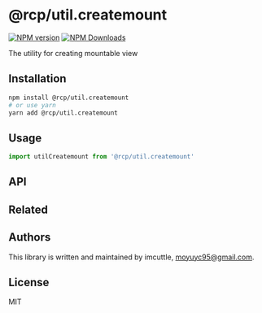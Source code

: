 # @rcp/util.createmount

[![NPM version](https://img.shields.io/npm/v/@rcp/util.createmount.svg?style=flat-square)](https://www.npmjs.com/package/@rcp/util.createmount)
[![NPM Downloads](https://img.shields.io/npm/dm/@rcp/util.createmount.svg?style=flat-square&maxAge=43200)](https://www.npmjs.com/package/@rcp/util.createmount)

The utility for creating mountable view

## Installation

```bash
npm install @rcp/util.createmount
# or use yarn
yarn add @rcp/util.createmount
```

## Usage

```javascript
import utilCreatemount from '@rcp/util.createmount'
```

## API

## Related

## Authors

This library is written and maintained by imcuttle, [moyuyc95@gmail.com](mailto:moyuyc95@gmail.com).

## License

MIT
